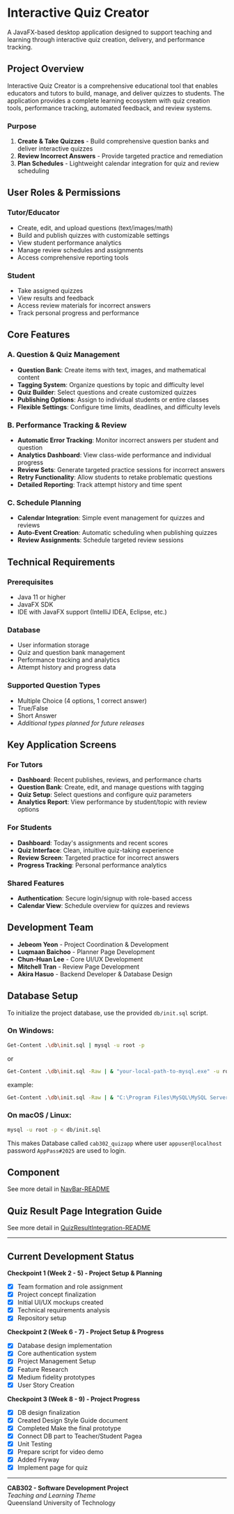 # Interactive Quiz Creator

A JavaFX-based desktop application designed to support teaching and learning through interactive quiz creation, delivery, and performance tracking.

## Project Overview

Interactive Quiz Creator is a comprehensive educational tool that enables educators and tutors to build, manage, and deliver quizzes to students. The application provides a complete learning ecosystem with quiz creation tools, performance tracking, automated feedback, and review systems.

### Purpose

1. **Create & Take Quizzes** - Build comprehensive question banks and deliver interactive quizzes
2. **Review Incorrect Answers** - Provide targeted practice and remediation
3. **Plan Schedules** - Lightweight calendar integration for quiz and review scheduling

## User Roles & Permissions

### **Tutor/Educator**
- Create, edit, and upload questions (text/images/math)
- Build and publish quizzes with customizable settings
- View student performance analytics
- Manage review schedules and assignments
- Access comprehensive reporting tools

### **Student**
- Take assigned quizzes
- View results and feedback
- Access review materials for incorrect answers
- Track personal progress and performance

## Core Features

### A. Question & Quiz Management
- **Question Bank**: Create items with text, images, and mathematical content
- **Tagging System**: Organize questions by topic and difficulty level
- **Quiz Builder**: Select questions and create customized quizzes
- **Publishing Options**: Assign to individual students or entire classes
- **Flexible Settings**: Configure time limits, deadlines, and difficulty levels

### B. Performance Tracking & Review
- **Automatic Error Tracking**: Monitor incorrect answers per student and question
- **Analytics Dashboard**: View class-wide performance and individual progress
- **Review Sets**: Generate targeted practice sessions for incorrect answers
- **Retry Functionality**: Allow students to retake problematic questions
- **Detailed Reporting**: Track attempt history and time spent

### C. Schedule Planning
- **Calendar Integration**: Simple event management for quizzes and reviews
- **Auto-Event Creation**: Automatic scheduling when publishing quizzes
- **Review Assignments**: Schedule targeted review sessions

## Technical Requirements

### Prerequisites
- Java 11 or higher
- JavaFX SDK
- IDE with JavaFX support (IntelliJ IDEA, Eclipse, etc.)

### Database
- User information storage
- Quiz and question bank management
- Performance tracking and analytics
- Attempt history and progress data

### Supported Question Types
- Multiple Choice (4 options, 1 correct answer)
- True/False
- Short Answer
- *Additional types planned for future releases*

## Key Application Screens

### For Tutors
- **Dashboard**: Recent publishes, reviews, and performance charts
- **Question Bank**: Create, edit, and manage questions with tagging
- **Quiz Setup**: Select questions and configure quiz parameters
- **Analytics Report**: View performance by student/topic with review options

### For Students
- **Dashboard**: Today's assignments and recent scores
- **Quiz Interface**: Clean, intuitive quiz-taking experience
- **Review Screen**: Targeted practice for incorrect answers
- **Progress Tracking**: Personal performance analytics

### Shared Features
- **Authentication**: Secure login/signup with role-based access
- **Calendar View**: Schedule overview for quizzes and reviews

## Development Team

- **Jebeom Yeon** - Project Coordination & Development
- **Luqmaan Baichoo** - Planner Page Development
- **Chun-Huan Lee** - Core UI/UX Development
- **Mitchell Tran** - Review Page Development
- **Akira Hasuo** - Backend Developer & Database Design

## Database Setup

To initialize the project database, use the provided `db/init.sql` script.

### On Windows:
  ```bash
  Get-Content .\db\init.sql | mysql -u root -p
  ```
  or
  ```bash
  Get-Content .\db\init.sql -Raw | & "your-local-path-to-mysql.exe" -u root -p
  ```
  example:
  ```bash
  Get-Content .\db\init.sql -Raw | & "C:\Program Files\MySQL\MySQL Server 8.0\bin\mysql.exe" -u root -p
  ```

### On macOS / Linux:
  ```bash
  mysql -u root -p < db/init.sql
  ```

This makes Database called ```cab302_quizapp``` where user ```appuser@localhost``` password ```AppPass#2025``` are used to login.

## Component

See more detail in [NavBar-README](docs/NavBar-README.md)

## Quiz Result Page Integration Guide

See more detail in [QuizResultIntegration-README](docs/QuizResultIntegration-README.md)

---

## Current Development Status

**Checkpoint 1 (Week 2 - 5) - Project Setup & Planning**
- [x] Team formation and role assignment
- [x] Project concept finalization
- [x] Initial UI/UX mockups created
- [x] Technical requirements analysis
- [x] Repository setup

**Checkpoint 2 (Week 6 - 7) - Project Setup & Progress**
- [x] Database design implementation
- [x] Core authentication system
- [x] Project Management Setup
- [X] Feature Research
- [X] Medium fidelity prototypes
- [X] User Story Creation

**Checkpoint 3 (Week 8 - 9) - Project Progress**
- [x] DB design finalization
- [x] Created Design Style Guide document
- [x] Completed Make the final prototype
- [x] Connect DB part to Teacher/Student Pagea
- [x] Unit Testing
- [x] Prepare script for video demo
- [x] Added Fryway
- [x] Implement page for quiz

---

**CAB302 - Software Development Project**  
*Teaching and Learning Theme*  
Queensland University of Technology
